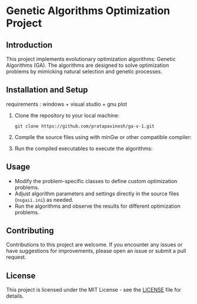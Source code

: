
# Genetic Algorithms Optimization Project

## Introduction

This project implements evolutionary optimization algorithms: Genetic Algorithms (GA). The algorithms are designed to solve optimization problems by mimicking natural selection and genetic processes.


## Installation and Setup
requirements : windows + visual studio + gnu plot

1. Clone the repository to your local machine:
   ```
   git clone https://github.com/pratapavinesh/ga-v-1.git
   ```

2. Compile the source files using with minGw or other compatible compiler: 

3. Run the compiled executables to execute the algorithms:

## Usage

- Modify the problem-specific classes to define custom optimization problems.
- Adjust algorithm parameters and settings directly in the source files (`nsgaii.ini`) as needed.
- Run the algorithms and observe the results for different optimization problems.

## Contributing

Contributions to this project are welcome. If you encounter any issues or have suggestions for improvements, please open an issue or submit a pull request.

## License

This project is licensed under the MIT License - see the [LICENSE](LICENSE) file for details.